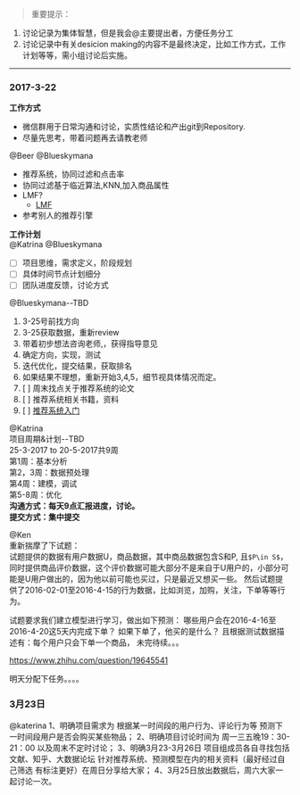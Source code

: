 > 重要提示：  
1. 讨论记录为集体智慧，但是我会@主要提出者，方便任务分工  
2. 讨论记录中有关desicion making的内容不是最终决定，比如工作方式，工作计划等等，需小组讨论后实施。  
---

### 2017-3-22  
**工作方式**  
- 微信群用于日常沟通和讨论，实质性结论和产出git到Repository.  
- 尽量先思考，带着问题再去请教老师  

@Beer @Blueskymana  
- 推荐系统，协同过滤和点击率  
- 协同过滤基于临近算法,KNN,加入商品属性   
- LMF?  
  - [LMF](http://m.2cto.com/kf/201607/529672.html)  
- 参考别人的推荐引擎  

**工作计划**      
@Katrina  @Blueskymana  
- [ ] 项目思维，需求定义，阶段规划  
- [ ] 具体时间节点计划细分  
- [ ] 团队进度反馈，讨论方式  

@Blueskymana--TBD  
1. 3-25号前找方向   
2. 3-25获取数据，重新review   
3. 带着初步想法咨询老师,，获得指导意见   
4. 确定方向，实现，测试   
5. 迭代优化，提交结果，获取排名    
6. 如果结果不理想，重新开始3,4,5，细节视具体情况而定。  
7. [ ] 周末找点关于推荐系统的论文
8. [ ] 推荐系统相关书籍，资料
9. [ ] [推荐系统入门](http://www.cnblogs.com/v-July-v/archive/2012/01/07/2316405.html)  

@Katrina     
项目周期&计划--TBD  
25-3-2017 to 20-5-2017共9周     
第1周：基本分析  
第2，3周：数据预处理   
第4周：建模，调试  
第5-8周：优化  
**沟通方式：每天9点汇报进度，讨论。**  
**提交方式：集中提交**

@Ken  
重新揣摩了下试题：  
试题提供的数据有用户数据U，商品数据，其中商品数据包含S和P, 且``$P\in S$``，同时提供商品评价数据，这个评价数据可能大部分不是来自于U用户的，小部分可能是U用户做出的，因为他以前可能也买过，只是最近又想买一些。
然后试题提供了2016-02-01至2016-4-15的行为数据，比如浏览，加购，关注，下单等等行为。

试题要求我们建立模型进行学习，做出如下预测：
哪些用户会在2016-4-16至2016-4-20这5天内完成下单？
如果下单了，他买的是什么？
且根据测试数据描述有：每个用户只会下单一个商品， 
未完待续。。。  

https://www.zhihu.com/question/19645541   

明天分配下任务。。。。

### 3月23日
@katerina
1、明确项目需求为 根据某一时间段的用户行为、评论行为等 预测下一时间段用户是否会购买某些物品；
2、明确项目讨论时间为 周一三五晚19：30-21：00 以及周末不定时讨论；
3、明确3月23-3月26日 项目组成员各自寻找包括文献、知乎、大数据论坛 针对推荐系统、预测模型在内的相关资料（最好经过自己筛选 有标注更好）在周日分享给大家；
4、3月25日放出数据后，周六大家一起讨论一次。
